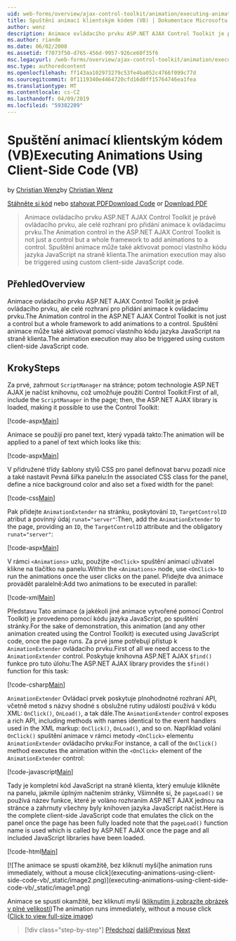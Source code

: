 ```yaml
---
uid: web-forms/overview/ajax-control-toolkit/animation/executing-animations-using-client-side-code-vb
title: Spuštění animací klientským kódem (VB) | Dokumentace Microsoftu
author: wenz
description: Animace ovládacího prvku ASP.NET AJAX Control Toolkit je právě ovládacího prvku, ale celé rozhraní pro přidání animace k ovládacímu prvku. Spuštění animace...
ms.author: riande
ms.date: 06/02/2008
ms.assetid: f7073f50-d765-456d-9957-926ce60f35f6
msc.legacyurl: /web-forms/overview/ajax-control-toolkit/animation/executing-animations-using-client-side-code-vb
msc.type: authoredcontent
ms.openlocfilehash: ff143aa102973279c53fe4ba052c4766f099c77d
ms.sourcegitcommit: 0f1119340e4464720cfd16d0ff15764746ea1fea
ms.translationtype: MT
ms.contentlocale: cs-CZ
ms.lasthandoff: 04/09/2019
ms.locfileid: "59382209"
---
```

# <a name="executing-animations-using-client-side-code-vb"></a><span data-ttu-id="616ad-104">Spuštění animací klientským kódem (VB)</span><span class="sxs-lookup"><span data-stu-id="616ad-104">Executing Animations Using Client-Side Code (VB)</span></span>

<span data-ttu-id="616ad-105">by [Christian Wenz](https://github.com/wenz)</span><span class="sxs-lookup"><span data-stu-id="616ad-105">by [Christian Wenz](https://github.com/wenz)</span></span>

<span data-ttu-id="616ad-106">[Stáhněte si kód](http://download.microsoft.com/download/f/9/a/f9a26acd-8df4-4484-8a18-199e4598f411/Animation10.vb.zip) nebo [stahovat PDF](http://download.microsoft.com/download/6/7/1/6718d452-ff89-4d3f-a90e-c74ec2d636a3/animation10VB.pdf)</span><span class="sxs-lookup"><span data-stu-id="616ad-106">[Download Code](http://download.microsoft.com/download/f/9/a/f9a26acd-8df4-4484-8a18-199e4598f411/Animation10.vb.zip) or [Download PDF](http://download.microsoft.com/download/6/7/1/6718d452-ff89-4d3f-a90e-c74ec2d636a3/animation10VB.pdf)</span></span>

> <span data-ttu-id="616ad-107">Animace ovládacího prvku ASP.NET AJAX Control Toolkit je právě ovládacího prvku, ale celé rozhraní pro přidání animace k ovládacímu prvku.</span><span class="sxs-lookup"><span data-stu-id="616ad-107">The Animation control in the ASP.NET AJAX Control Toolkit is not just a control but a whole framework to add animations to a control.</span></span> <span data-ttu-id="616ad-108">Spuštění animace může také aktivovat pomocí vlastního kódu jazyka JavaScript na straně klienta.</span><span class="sxs-lookup"><span data-stu-id="616ad-108">The animation execution may also be triggered using custom client-side JavaScript code.</span></span>


## <a name="overview"></a><span data-ttu-id="616ad-109">Přehled</span><span class="sxs-lookup"><span data-stu-id="616ad-109">Overview</span></span>

<span data-ttu-id="616ad-110">Animace ovládacího prvku ASP.NET AJAX Control Toolkit je právě ovládacího prvku, ale celé rozhraní pro přidání animace k ovládacímu prvku.</span><span class="sxs-lookup"><span data-stu-id="616ad-110">The Animation control in the ASP.NET AJAX Control Toolkit is not just a control but a whole framework to add animations to a control.</span></span> <span data-ttu-id="616ad-111">Spuštění animace může také aktivovat pomocí vlastního kódu jazyka JavaScript na straně klienta.</span><span class="sxs-lookup"><span data-stu-id="616ad-111">The animation execution may also be triggered using custom client-side JavaScript code.</span></span>

## <a name="steps"></a><span data-ttu-id="616ad-112">Kroky</span><span class="sxs-lookup"><span data-stu-id="616ad-112">Steps</span></span>

<span data-ttu-id="616ad-113">Za prvé, zahrnout `ScriptManager` na stránce; potom technologie ASP.NET AJAX je načíst knihovnu, což umožňuje použití Control Toolkit:</span><span class="sxs-lookup"><span data-stu-id="616ad-113">First of all, include the `ScriptManager` in the page; then, the ASP.NET AJAX library is loaded, making it possible to use the Control Toolkit:</span></span>

[!code-aspx[Main](executing-animations-using-client-side-code-vb/samples/sample1.aspx)]

<span data-ttu-id="616ad-114">Animace se použijí pro panel text, který vypadá takto:</span><span class="sxs-lookup"><span data-stu-id="616ad-114">The animation will be applied to a panel of text which looks like this:</span></span>

[!code-aspx[Main](executing-animations-using-client-side-code-vb/samples/sample2.aspx)]

<span data-ttu-id="616ad-115">V přidružené třídy šablony stylů CSS pro panel definovat barvu pozadí nice a také nastavit Pevná šířka panelu:</span><span class="sxs-lookup"><span data-stu-id="616ad-115">In the associated CSS class for the panel, define a nice background color and also set a fixed width for the panel:</span></span>

[!code-css[Main](executing-animations-using-client-side-code-vb/samples/sample3.css)]

<span data-ttu-id="616ad-116">Pak přidejte `AnimationExtender` na stránku, poskytování `ID`, `TargetControlID` atribut a povinný údaj `runat="server"`:</span><span class="sxs-lookup"><span data-stu-id="616ad-116">Then, add the `AnimationExtender` to the page, providing an `ID`, the `TargetControlID` attribute and the obligatory `runat="server"`:</span></span>

[!code-aspx[Main](executing-animations-using-client-side-code-vb/samples/sample4.aspx)]

<span data-ttu-id="616ad-117">V rámci `<Animations>` uzlu, použijte `<OnClick>` spuštění animací uživatel klikne na tlačítko na panelu.</span><span class="sxs-lookup"><span data-stu-id="616ad-117">Within the `<Animations>` node, use `<OnClick>` to run the animations once the user clicks on the panel.</span></span> <span data-ttu-id="616ad-118">Přidejte dva animace provádět paralelně:</span><span class="sxs-lookup"><span data-stu-id="616ad-118">Add two animations to be executed in parallel:</span></span>

[!code-xml[Main](executing-animations-using-client-side-code-vb/samples/sample5.xml)]

<span data-ttu-id="616ad-119">Představu Tato animace (a jakékoli jiné animace vytvořené pomocí Control Toolkit) je provedeno pomocí kódu jazyka JavaScript, po spuštění stránky.</span><span class="sxs-lookup"><span data-stu-id="616ad-119">For the sake of demonstration, this animation (and any other animation created using the Control Toolkit) is executed using JavaScript code, once the page runs.</span></span> <span data-ttu-id="616ad-120">Za prvé jsme potřebují přístup k `AnimationExtender` ovládacího prvku.</span><span class="sxs-lookup"><span data-stu-id="616ad-120">First of all we need access to the `AnimationExtender` control.</span></span> <span data-ttu-id="616ad-121">Poskytuje knihovna ASP.NET AJAX `$find()` funkce pro tuto úlohu:</span><span class="sxs-lookup"><span data-stu-id="616ad-121">The ASP.NET AJAX library provides the `$find()` function for this task:</span></span>

[!code-csharp[Main](executing-animations-using-client-side-code-vb/samples/sample6.cs)]

<span data-ttu-id="616ad-122">`AnimationExtender` Ovládací prvek poskytuje plnohodnotné rozhraní API, včetně metod s názvy shodné s obslužné rutiny událostí používá v kódu XML: `OnClick()`, `OnLoad()`, a tak dále.</span><span class="sxs-lookup"><span data-stu-id="616ad-122">The `AnimationExtender` control exposes a rich API, including methods with names identical to the event handlers used in the XML markup: `OnClick()`, `OnLoad()`, and so on.</span></span> <span data-ttu-id="616ad-123">Například volání `OnClick()` spuštění animace v rámci metody `<OnClick>` elementu `AnimationExtender` ovládacího prvku:</span><span class="sxs-lookup"><span data-stu-id="616ad-123">For instance, a call of the `OnClick()` method executes the animation within the `<OnClick>` element of the `AnimationExtender` control:</span></span>

[!code-javascript[Main](executing-animations-using-client-side-code-vb/samples/sample7.js)]

<span data-ttu-id="616ad-124">Tady je kompletní kód JavaScript na straně klienta, který emuluje klikněte na panelu, jakmile úplným načtením stránky, Všimněte si, že `pageLoad()` se používá název funkce, které je voláno rozhraním ASP.NET AJAX jednou na stránce a zahrnuty všechny byly knihoven jazyka JavaScript načíst.</span><span class="sxs-lookup"><span data-stu-id="616ad-124">Here is the complete client-side JavaScript code that emulates the click on the panel once the page has been fully loaded note that the `pageLoad()` function name is used which is called by ASP.NET AJAX once the page and all included JavaScript libraries have been loaded.</span></span>

[!code-html[Main](executing-animations-using-client-side-code-vb/samples/sample8.html)]


[![T<span data-ttu-id="616ad-125">he animace se spustí okamžitě, bez kliknutí myší]</span><span class="sxs-lookup"><span data-stu-id="616ad-125">he animation runs immediately, without a mouse click]</span></span>(executing-animations-using-client-side-code-vb/_static/image2.png)](executing-animations-using-client-side-code-vb/_static/image1.png)

<span data-ttu-id="616ad-126">Animace se spustí okamžitě, bez kliknutí myší ([kliknutím ji zobrazíte obrázek v plné velikosti](executing-animations-using-client-side-code-vb/_static/image3.png))</span><span class="sxs-lookup"><span data-stu-id="616ad-126">The animation runs immediately, without a mouse click ([Click to view full-size image](executing-animations-using-client-side-code-vb/_static/image3.png))</span></span>

> [!div class="step-by-step"]
> <span data-ttu-id="616ad-127">[Předchozí](modifying-animations-from-the-server-side-vb.md)
> [další](changing-an-animation-using-client-side-code-vb.md)</span><span class="sxs-lookup"><span data-stu-id="616ad-127">[Previous](modifying-animations-from-the-server-side-vb.md)
[Next](changing-an-animation-using-client-side-code-vb.md)</span></span>
